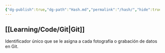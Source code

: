 ```yaml
---
{"dg-publish":true,"dg-path":"Hash.md","permalink":"/hash/","hide":true,"created":"2024-03-14T15:20","updated":"2024-03-16T16:14"}
---
```


## [[Learning/Code/Git\|Git]]
Identificador único que se le asigna a cada fotografía o grabación de datos en Git.